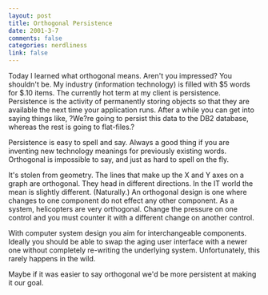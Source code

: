 ```yaml
--- 
layout: post
title: Orthogonal Persistence
date: 2001-3-7
comments: false
categories: nerdliness
link: false
---
```

Today I learned what orthogonal means. Aren't you impressed? You shouldn't be. My industry (information technology) is filled with $5 words for $.10 items. The currently hot term at my client is persistence. Persistence is the activity of permanently storing objects so that they are available the next time your application runs. After a while you can get into saying things like, ?We?re going to persist this data to the DB2 database, whereas the rest is going to flat-files.?

Persistence is easy to spell and say. Always a good thing if you are inventing new technology meanings for previously existing words. Orthogonal is impossible to say, and just as hard to spell on the fly.

It's stolen from geometry. The lines that make up the X and Y axes on a graph are orthogonal. They head in different directions. In the IT world the mean is slightly different. (Naturally.) An orthogonal design is one where changes to one component do not effect any other component. As a system, helicopters are very orthogonal. Change the pressure on one control and you must counter it with a different change on another control.

With computer system design you aim for interchangeable components. Ideally you should be able to swap the aging user interface with a newer one without completely re-writing the underlying system. Unfortunately, this rarely happens in the wild.

Maybe if it was easier to say orthogonal we'd be more persistent at making it our goal.
